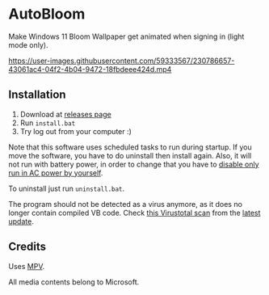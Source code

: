 # AutoBloom

Make Windows 11 Bloom Wallpaper get animated when signing in (light mode only).

https://user-images.githubusercontent.com/59333567/230786657-43061ac4-04f2-4b04-9472-18fbdeee424d.mp4

## Installation

1. Download at [releases page](https://github.com/willnode/autobloom/releases)
2. Run `install.bat`
3. Try log out from your computer :)

Note that this software uses scheduled tasks to run during startup. If you move the software, you have to do uninstall then install again. Also, it will not run with battery power, in order to change that you have to [disable only run in AC power by yourself](https://stackoverflow.com/questions/9075564/change-settings-for-power-for-windows-scheduled-task).

To uninstall just run `uninstall.bat`.

The program should not be detected as a virus anymore, as it does no longer contain compiled VB code. Check [this Virustotal scan](https://www.virustotal.com/gui/file/c4d0e098ca71db2645097d6535b41835e1ed09184bd608d4a326f42f6e3de775?nocache=1) from the [latest update](/willnode/autobloom/pull/16).

## Credits

Uses [MPV](https://mpv.io).

All media contents belong to Microsoft.
